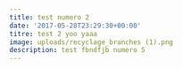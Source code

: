 ```yaml
---
title: test numero 2
date: '2017-05-28T23:29:30+00:00'
titre: test 2 yoo yaaa
image: uploads/recyclage_branches (1).png
description: test fbndfjb numero 5
---
```

